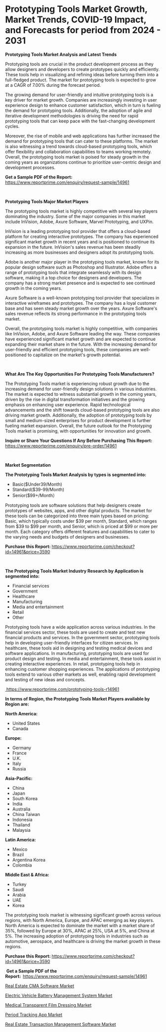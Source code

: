 <p><h1>Prototyping Tools Market Growth, Market Trends, COVID-19 Impact, and Forecasts for period from 2024 - 2031</h1></p><p><strong>Prototyping Tools Market Analysis and Latest Trends</strong></p>
<p><p>Prototyping tools are crucial in the product development process as they allow designers and developers to create prototypes quickly and efficiently. These tools help in visualizing and refining ideas before turning them into a full-fledged product. The market for prototyping tools is expected to grow at a CAGR of 7.00% during the forecast period.</p><p>The growing demand for user-friendly and intuitive prototyping tools is a key driver for market growth. Companies are increasingly investing in user experience design to enhance customer satisfaction, which in turn is fueling the demand for prototyping tools. Additionally, the adoption of agile and iterative development methodologies is driving the need for rapid prototyping tools that can keep pace with the fast-changing development cycles.</p><p>Moreover, the rise of mobile and web applications has further increased the demand for prototyping tools that can cater to these platforms. The market is also witnessing a trend towards cloud-based prototyping tools, which offer flexibility and collaboration capabilities to teams working remotely. Overall, the prototyping tools market is poised for steady growth in the coming years as organizations continue to prioritize user-centric design and development processes.</p></p>
<p><strong>Get a Sample PDF of the Report:&nbsp;</strong> <a href="https://www.reportprime.com/enquiry/request-sample/14961">https://www.reportprime.com/enquiry/request-sample/14961</a></p>
<p>&nbsp;</p>
<p><strong>Prototyping Tools Major Market Players</strong></p>
<p><p>The prototyping tools market is highly competitive with several key players dominating the industry. Some of the major companies in this market include InVision, Adobe, Axure Software, Marvel Prototyping, and UXPin.</p><p>InVision is a leading prototyping tool provider that offers a cloud-based platform for creating interactive prototypes. The company has experienced significant market growth in recent years and is positioned to continue its expansion in the future. InVision's sales revenue has been steadily increasing as more businesses and designers adopt its prototyping tools.</p><p>Adobe is another major player in the prototyping tools market, known for its popular design software such as Photoshop and Illustrator. Adobe offers a range of prototyping tools that integrate seamlessly with its design software, making it a top choice for designers and developers. The company has a strong market presence and is expected to see continued growth in the coming years.</p><p>Axure Software is a well-known prototyping tool provider that specializes in interactive wireframes and prototypes. The company has a loyal customer base and has seen steady market growth over the years. Axure Software's sales revenue reflects its strong performance in the prototyping tools market.</p><p>Overall, the prototyping tools market is highly competitive, with companies like InVision, Adobe, and Axure Software leading the way. These companies have experienced significant market growth and are expected to continue expanding their market share in the future. With the increasing demand for user-friendly and efficient prototyping tools, these companies are well-positioned to capitalize on the market's growth potential.</p></p>
<p>&nbsp;</p>
<p><strong>What Are The Key Opportunities For Prototyping Tools Manufacturers?</strong></p>
<p><p>The Prototyping Tools market is experiencing robust growth due to the increasing demand for user-friendly design solutions in various industries. The market is expected to witness substantial growth in the coming years, driven by the rise in digital transformation initiatives and the growing emphasis on enhancing user experience. Rapid technological advancements and the shift towards cloud-based prototyping tools are also driving market growth. Additionally, the adoption of prototyping tools by small and medium-sized enterprises for product development is further fueling market expansion. Overall, the future outlook for the Prototyping Tools market is promising, with opportunities for innovation and growth.</p></p>
<p><strong>Inquire or Share Your Questions If Any Before Purchasing This Report:</strong> <a href="https://www.reportprime.com/enquiry/pre-order/14961">https://www.reportprime.com/enquiry/pre-order/14961</a></p>
<p>&nbsp;</p>
<p><strong>Market Segmentation</strong></p>
<p><strong>The Prototyping Tools Market Analysis by types is segmented into:</strong></p>
<p><ul><li>Basic($Under39/Month)</li><li>Standard($39-99/Month)</li><li>Senior($99+/Month）</li></ul></p>
<p><p>Prototyping tools are software solutions that help designers create prototypes of websites, apps, and other digital products. The market for these tools can be categorized into three main types based on pricing: Basic, which typically costs under $39 per month, Standard, which ranges from $39 to $99 per month, and Senior, which is priced at $99 or more per month. Each category offers different features and capabilities to cater to the varying needs and budgets of designers and businesses.</p></p>
<p><strong>Purchase this Report:&nbsp;</strong><a href="https://www.reportprime.com/checkout?id=14961&price=3590">https://www.reportprime.com/checkout?id=14961&price=3590</a></p>
<p>&nbsp;</p>
<p><strong>The Prototyping Tools Market Industry Research by Application is segmented into:</strong></p>
<p><ul><li>Financial services</li><li>Government</li><li>Healthcare</li><li>Manufacturing</li><li>Media and entertainment</li><li>Retail</li><li>Other</li></ul></p>
<p><p>Prototyping tools have a wide application across various industries. In the financial services sector, these tools are used to create and test new financial products and services. In the government sector, prototyping tools help in developing user-friendly interfaces for citizen services. In healthcare, these tools aid in designing and testing medical devices and software applications. In manufacturing, prototyping tools are used for product design and testing. In media and entertainment, these tools assist in creating interactive experiences. In retail, prototyping tools help in enhancing customer shopping experiences. The applications of prototyping tools extend to various other markets as well, enabling rapid development and testing of new ideas and concepts.</p></p>
<p><a href="https://www.reportprime.com/prototyping-tools-r14961">&nbsp;https://www.reportprime.com/prototyping-tools-r14961</a></p>
<p><strong>In terms of Region, the Prototyping Tools Market Players available by Region are:</strong></p>
<p>
    <p> <strong> North America: </strong>
        <ul>
            <li>United States</li>
            <li>Canada</li>
        </ul>
        </p> 
    <p> <strong> Europe: </strong>
        <ul>
            <li>Germany</li>
            <li>France</li>
            <li>U.K.</li>
            <li>Italy</li>
            <li>Russia</li>
        </ul>
        </p> 
    <p> <strong> Asia-Pacific: </strong>
        <ul>
            <li>China</li>
            <li>Japan</li>
            <li>South Korea</li>
            <li>India</li>
            <li>Australia</li>
            <li>China Taiwan</li>
            <li>Indonesia</li>
            <li>Thailand</li>
            <li>Malaysia</li>
        </ul>
        </p> 
    <p> <strong> Latin America: </strong>
        <ul>
            <li>Mexico</li>
            <li>Brazil</li>
            <li>Argentina Korea</li>
            <li>Colombia</li>
        </ul>
        </p> 
    <p> <strong> Middle East & Africa: </strong>
        <ul>
            <li>Turkey</li>
            <li>Saudi</li>
            <li>Arabia</li>
            <li>UAE</li>
            <li>Korea</li>
        </ul>
    </p>
    </p>
<p><p>The prototyping tools market is witnessing significant growth across various regions, with North America, Europe, and APAC emerging as key players. North America is expected to dominate the market with a market share of 35%, followed by Europe at 30%, APAC at 25%, USA at 5%, and China at 5%. The increasing adoption of prototyping tools in industries such as automotive, aerospace, and healthcare is driving the market growth in these regions.</p></p>
<p><strong>Purchase this Report: </strong><a href="https://www.reportprime.com/checkout?id=14961&price=3590">https://www.reportprime.com/checkout?id=14961&price=3590</a></p>
<p>&nbsp;<strong>Get a Sample PDF of the Report:&nbsp;&nbsp;</strong><a href="https://www.reportprime.com/enquiry/request-sample/14961">https://www.reportprime.com/enquiry/request-sample/14961</a></p>
<p><strong></strong></p>
<p><p><a href="https://github.com/mhrnetwork1/Market-Research-Report-List-1/blob/main/real-estate-cma-software-market.md">Real Estate CMA Software Market</a></p><p><a href="https://issuu.com/reportprime-2/docs/electric-vehicle-battery-management-system-market-">Electric Vehicle Battery Management System Market</a></p><p><a href="https://www.linkedin.com/pulse/medical-transparent-film-dressing-market-global-regional-v47nc">Medical Transparent Film Dressing Market</a></p><p><a href="https://www.linkedin.com/pulse/period-tracking-app-market-outlook-forecast-from-2024-2031-blazew-7xlqc">Period Tracking App Market</a></p><p><a href="https://github.com/brendafegmorris532/Market-Research-Report-List-1/blob/main/real-estate-transaction-management-software-market.md">Real Estate Transaction Management Software Market</a></p></p>